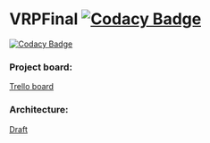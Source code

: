 # VRPFinal [![Codacy Badge](https://api.codacy.com/project/badge/Grade/7d789a4c921045e884cc44b75fb95b37)](https://www.codacy.com/app/lubiedak/VRPFinal?utm_source=github.com&amp;utm_medium=referral&amp;utm_content=lubiedak/VRPFinal&amp;utm_campaign=Badge_Grade)

[![Codacy Badge](https://api.codacy.com/project/badge/Grade/7d789a4c921045e884cc44b75fb95b37)](https://www.codacy.com/app/lubiedak/VRPFinal?utm_source=github.com&utm_medium=referral&utm_content=lubiedak/VRPFinal&utm_campaign=badger)

### Project board:
[Trello board](https://trello.com/b/nrB4Kvaj/vrpfinal)

### Architecture:
[Draft](https://github.com/lubiedak/VRPFinal/blob/master/docs/VRPFinal_Architecture.png)
